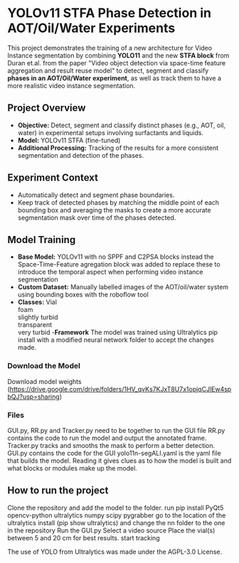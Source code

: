 # YOLOv11 STFA Phase Detection in AOT/Oil/Water Experiments

This project demonstrates the  training of a new architecture for Video Instance segmentation by combining **YOLO11** and the new **STFA block** from Duran et.al. from the paper "Video object detection via space-time feature aggregation and result reuse model" to detect, segment and classify **phases in an AOT/Oil/Water experiment**, as well as track them to have a more realistic video instance segmentation.

## Project Overview

- **Objective:** Detect, segment and classify distinct phases (e.g., AOT, oil, water) in experimental setups involving surfactants and liquids.
- **Model:** YOLOv11 STFA (fine-tuned)
- **Additional Processing:** Tracking of the results for a more consistent segmentation and detection of the phases.

## Experiment Context

- Automatically detect and segment phase boundaries.
- Keep track of detected phases by matching the middle point of each bounding box and averaging the masks to create a more accurate
  segmentation mask over time of the phases detected.


##  Model Training

- **Base Model:** YOLOv11 with no SPPF and C2PSA blocks instead the Space-Time-Feature agregation block was added to replace these to introduce
  the temporal aspect when performing video instance segmentation
- **Custom Dataset:** Manually labelled images of the AOT/oil/water system using bounding boxes with the roboflow tool
- **Classes:**
  Vial  
  foam  
  slightly turbid  
  transparent  
  very turbid
-**Framework** The model was trained using Ultralytics pip install with a modified neural network folder to accept the changes made.


###  Download the Model

Download model weights (https://drive.google.com/drive/folders/1HV_qvKs7KJxT8U7x1opjqCJlEw4spbQJ?usp=sharing)

### Files

GUI.py, RR.py and Tracker.py need to be together to run the GUI file
RR.py contains the code to run the model and output the annotated frame.
Tracker.py tracks and smooths the mask to perform a better detection.
GUI.py contains the code for the GUI
yolo11n-segALI.yaml is the yaml file that builds the model. Reading it gives clues as to how the model is built and what blocks or modules make up the model.


## How to run the project

  Clone the repository and add the model to the folder. 
  run pip install PyQt5 opencv-python ultralytics numpy scipy pygrabber
  go to the location of the ultralytics install (pip show ultralytics) and change the nn folder to the one in the repository
  Run the GUI.py
  Select a video source
  Place the vial(s) between 5 and 20 cm for best results.
  start tracking



The use of YOLO from Ultralytics was made under the AGPL-3.0 License.
